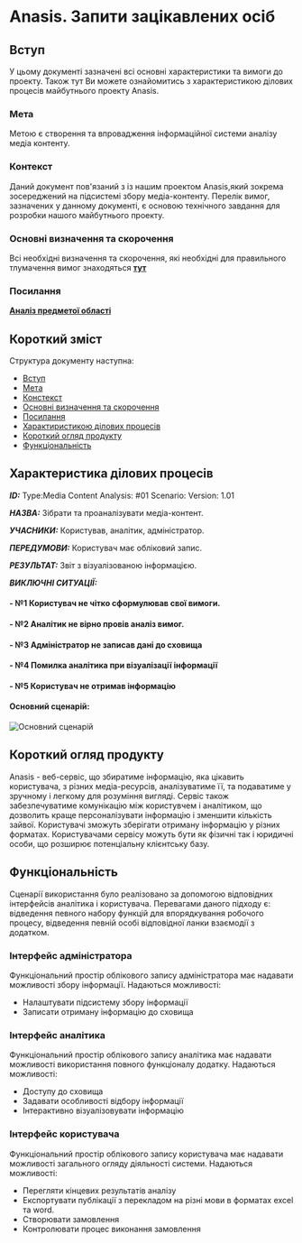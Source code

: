 # Anasis. Запити зацікавлених осіб

## Вступ

У цьому документі зазначені всі основні характеристики та вимоги до проекту. Також тут Ви можете ознайомитись з характеристикою ділових процесів майбутнього проекту Anasis.


### Мета 

Метою є створення та впровадження інформаційної системи аналізу медіа контенту.


### Контекст

Даний документ пов'язаний з із нашим проектом Anasis,який зокрема зосереджений на підсистемі збору медіа-контенту. Перелік вимог, зазначених у данному документі, є основою технічного завдання для розробки нашого майбутнього проекту. 


### Основні визначення та скорочення

Всі необхідні визначення та скорочення, які необхідні для правильного тлумачення вимог знаходяться **[тут](https://github.com/naz-olegovich/media_content_analysis_system/blob/master/docs/requirements/state-of-the-art.md#%D0%9E%D1%81%D0%BD%D0%BE%D0%B2%D0%BD%D1%96-%D0%B2%D0%B8%D0%B7%D0%BD%D0%B0%D1%87%D0%B5%D0%BD%D0%BD%D1%8F)**


### Посилання

**[Аналіз предметої області](https://github.com/naz-olegovich/media_content_analysis_system/blob/master/docs/requirements/state-of-the-art.md)**


## Короткий зміст

Структура документу наступна:
- [Вступ](#Вступ)
- [Мета](#Мета)
- [Констекст](#Констекст)
- [Основні визначення та скорочення](#Основні-визначення-та-скорочення)
- [Посилання](#Посилання)
- [Характиристикою ділових процесів](#Характеристика-ділових-процесів)
- [Короткий огляд продукту](#Короткий-огляд-продукту)
- [Функціональність](#Функціональність) 


## Характеристика ділових процесів


   
***ID:*** Type:Media Content Analysis: #01 Scenario: Version: 1.01
    
***НАЗВА:*** Зібрати та проаналізувати медіа-контент.
    
***УЧАСНИКИ:*** Користував, аналітик, адміністратор.

***ПЕРЕДУМОВИ:*** Користувач має обліковий запис.

***РЕЗУЛЬТАТ:*** Звіт з візуалізованою інформацією.

***ВИКЛЮЧНІ СИТУАЦІЇ:***
#### - №1 Користувач не чітко сформулював свої вимоги.
#### - №2 Аналітик не вірно провів аналіз вимог.
#### - №3 Адміністратор не записав дані до сховища
#### - №4 Помилка аналітика при візуалізації інформації
#### - №5 Користувач не отримав інформацію

#### Основний сценарій:
![Основний сценарій](http://www.plantuml.com/plantuml/proxy?cache=no&src=https://raw.githubusercontent.com/naz-olegovich/media_content_analysis_system/master/src/uml/main_scene.plum)

## Короткий огляд продукту

Anasis - веб-сервіс, що збиратиме інформацію, яка цікавить користувача, з різних медіа-ресурсів, аналізуватиме її, та подаватиме у зручному і легкому для розуміння вигляді. Сервіс також забезпечуватиме комунікацію між користувчем і аналітиком, що дозволить краще персоналізувати інформацію і зменшити кількість зайвої. Користувачі зможуть зберігати отриману інформацію у різних форматах. Користувачами сервісу можуть бути як фізичні так і юридичні особи, що розширює потенціальну клієнтську базу. 


## Функціональність

Сценарії використання було реалізовано за допомогою відповідних інтерфейсів аналітика і користувача. Перевагами даного підходу є: відведення певного набору функцій для впорядкування робочого процесу, відведення певній особі відповідної ланки взаємодії з додатком.

### Інтерфейс адміністратора
Функціональний простір облікового запису адміністратора має надавати можливості збору інформації. 
Надаються можливості:
- Налаштувати підсистему збору інформації
- Записати отриману інформацію до сховища

### Інтерфейс аналітика
Функціональний простір облікового запису аналітика має надавати можливості використання повного функціоналу додатку.
Надаються можливості:
- Доступу до сховища
- Задавати особливості відбору інформації
- Інтерактивно візуалізовувати інформацію


### Інтерфейс користувача
Функціональний простір облікового запису користувача має надавати можливості загального огляду діяльності системи.
Надаються можливості:
- Перегляти кінцевих результатів аналізу
- Експортувати публікації з перекладом на різні мови в форматах  excel та word.
- Створювати замовлення
- Контролювати процес виконання замовлення


